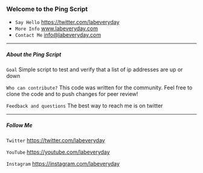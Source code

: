 ### Welcome to the Ping Script

 * `Say Hello` https://twitter.com/labeveryday
 * `More Info` www.labeveryday.com
 * `Contact Me` info@labeveryday.com
 
___
##### About the Ping Script

`Goal`	Simple script to test and verify that a list of ip addresses are up or down

`Who can contribute?`	This code was written for the community. Feel free to clone the code and to push changes for peer review!

`Feedback and questions`	The best way to reach me is on twitter

___
##### Follow Me

`Twitter`	https://twitter.com/labeveryday

`YouTube`	https://youtube.com/labeveryday

`Instagram`	https://instagram.com/labeveryday
